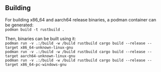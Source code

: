 ## Building

For building x86_64 and aarch64 release binaries, a podman container can be generated:  
`podman build -t rustbuild .`

Then, binaries can be built using it:  
`podman run -v .:/build -w /build rustbuild cargo build --release --target x86_64-unknown-linux-gnu`  
`podman run -v .:/build -w /build rustbuild cargo build --release --target aarch64-unknown-linux-gnu`  
`podman run -v .:/build -w /build rustbuild cargo build --release --target x86_64-pc-windows-gnu`
